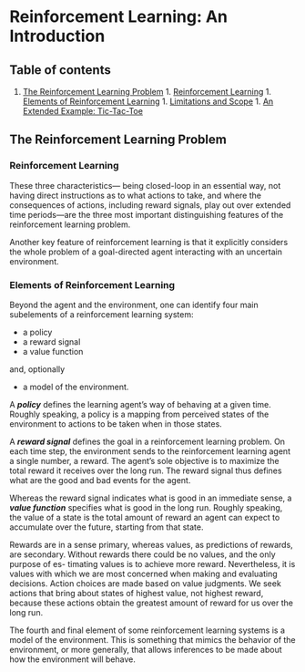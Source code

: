 # Reinforcement Learning: An Introduction
## Table of contents
  1. [The Reinforcement Learning Problem](#the-reinforcement-learning-problem)
    1. [Reinforcement Learning](#reinforcement-learning)
    1. [Elements of Reinforcement Learning](#elements-of-reinforcement-learning)
    1. [Limitations and Scope](#limitations-and-scope)
    1. [An Extended Example: Tic-Tac-Toe](#an-extended-example-tic-tac-toe)

## The Reinforcement Learning Problem
### Reinforcement Learning
These three characteristics— being closed-loop in an essential way, not having direct instructions as to what actions to take, and where the consequences of actions, including reward signals, play out over extended time periods—are the three most important distinguishing features of the reinforcement learning problem.

Another key feature of reinforcement learning is that it explicitly considers the whole problem of a goal-directed agent interacting with an uncertain environment.

### Elements of Reinforcement Learning
Beyond the agent and the environment, one can identify four main subelements of a reinforcement learning system:
* a policy
* a reward signal
* a value function

and, optionally
* a model of the environment.

A ***policy*** defines the learning agent’s way of behaving at a given time. Roughly speaking, a policy is a mapping from perceived states of the environment to actions to be taken when in those states.

A ***reward signal*** defines the goal in a reinforcement learning problem. On each time step, the environment sends to the reinforcement learning agent a single number, a reward. The agent’s sole objective is to maximize the total reward it receives over the long run. The reward signal thus defines what are the good and bad events for the agent.

Whereas the reward signal indicates what is good in an immediate sense, a ***value function*** specifies what is good in the long run. Roughly speaking, the value of a state is the total amount of reward an agent can expect to accumulate over the future, starting from that state.

Rewards are in a sense primary, whereas values, as predictions of rewards, are secondary. Without rewards there could be no values, and the only purpose of es- timating values is to achieve more reward. Nevertheless, it is values with which we are most concerned when making and evaluating decisions. Action choices are made based on value judgments. We seek actions that bring about states of highest value, not highest reward, because these actions obtain the greatest amount of reward for us over the long run.

The fourth and final element of some reinforcement learning systems is a model of the environment. This is something that mimics the behavior of the environment, or more generally, that allows inferences to be made about how the environment will behave.
